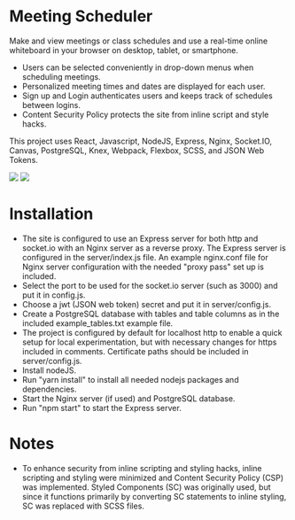 # Meeting Scheduler

Make and view meetings or class schedules and use a real-time 
online whiteboard in your browser on desktop, tablet, or smartphone.

* Users can be selected conveniently in drop-down menus when scheduling meetings. 
* Personalized meeting times and dates are displayed for each user. 
* Sign up and Login authenticates users and keeps track of schedules between logins.
* Content Security Policy protects the site from inline script and style hacks. 

This project uses React, Javascript, NodeJS, Express, Nginx, Socket.IO, Canvas, PostgreSQL, Knex, Webpack, Flexbox, SCSS, and JSON Web Tokens.

<img src="./images/schedulePage.jpg">

<img src="./images/whiteboard.jpg">

# Installation
* The site is configured to use an Express server for both http and socket.io with an Nginx server as a reverse proxy. The Express server is configured in the server/index.js file. An example nginx.conf file for Nginx server configuration with the needed "proxy pass" set up is included. 
* Select the port to be used for the socket.io server (such as 3000) and put it in config.js.
* Choose a jwt (JSON web token) secret and put it in server/config.js. 
* Create a PostgreSQL database with tables and table columns as in the included example_tables.txt example file.  
* The project is configured by default for localhost http to enable a quick setup for local experimentation, but with necessary changes for https included in comments. Certificate paths should be included in server/config.js.
* Install nodeJS.
* Run "yarn install" to install all needed nodejs packages and dependencies.
* Start the Nginx server (if used) and PostgreSQL database.
* Run "npm start" to start the Express server.

# Notes
* To enhance security from inline scripting and styling hacks, inline scripting and styling were minimized and Content Security Policy (CSP) was implemented. Styled Components (SC) was originally used, but since it functions primarily by converting SC statements to inline styling, SC was replaced with SCSS files.
